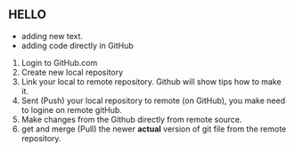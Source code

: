 ## HELLO
* adding new text.
* adding code directly in GitHub


1. Login to GitHub.com
2. Create new local repository
3. Link your local to remote repository. Github will show tips how to make it.
4. Sent (Push) your local repository to remote (on GitHub), you make need to logine on remote gitHub.
5. Make changes from the Github directly from remote source.
6. get and merge (Pull) the newer **actual** version of git file from the remote repository.
   